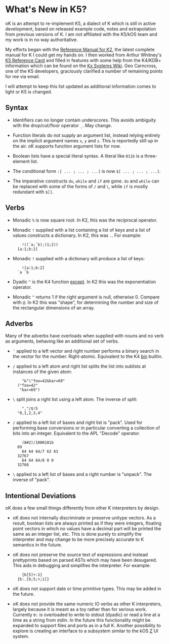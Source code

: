 What's New in K5?
=================
oK is an attempt to re-implement K5, a dialect of K which is still in active development, based on released example code, notes and extrapolation from previous versions of K. I am not affiliated with the K5/kOS team and my work is in no way authoritative.

My efforts began with the [Reference Manual for K2](http://web.archive.org/web/20050504070651/http://www.kx.com/technical/documents/kreflite.pdf), the latest complete manual for K I could get my hands on. I then worked from Arthur Whitney's [K5 Reference Card](http://kparc.com/k.txt) and filled in features with some help from the K4/KDB+ information which can be found on the [Kx Systems Wiki](http://code.kx.com/wiki/Reference). Geo Carncross, one of the K5 developers, graciously clarified a number of remaining points for me via email.

I will attempt to keep this list updated as additional information comes to light or K5 is changed.

Syntax
------
- Identifiers can no longer contain underscores. This avoids ambiguity with the drop/cut/floor operator `_`. May change.

- Function literals do not supply an argument list, instead relying entirely on the implicit argument names `x`, `y` and `z`. This is reportedly still up in the air. oK supports function argument lists for now.

- Boolean lists have a special literal syntax. A literal like `011b` is a three-element list.

- The conditional form `:[ ... ; ... ; ...]` is now `$[ ... ; ... ; ...]`.

- The imperative constructs `do`, `while` and `if` are gone. `do` and `while` can be replaced with some of the forms of `/` and `\`, while `if` is mostly redundant with `$[]`.

Verbs
-----
- Monadic `%` is now square root. In K2, this was the reciprocal operator.

- Monadic `!` supplied with a list containing a list of keys and a list of values constructs a dictionary. In K2, this was `.`. For example:

		  !((`a;`b);(1;2))
		[a:1;b:2]

- Monadic `!` supplied with a dictionary will produce a list of keys:

		  ![a:1;b:2]
		`a `b

- Dyadic `^` is the K4 function [except](http://code.kx.com/wiki/Reference/except). In K2 this was the exponentiation operator.

- Monadic `^` returns 1 if the right argument is null, otherwise 0. Compare with `@`. In K2 this was "shape", for determining the number and size of the rectangular dimensions of an array.

Adverbs
-------
Many of the adverbs have overloads when supplied with nouns and no verb as arguments, behaving like an additional set of verbs.

- `'` applied to a left vector and right number performs a binary search in the vector for the number. Right-atomic. Equivalent to the K4 [bin](http://code.kx.com/wiki/Reference/bin) builtin.

- `/` applied to a left atom and right list splits the list into sublists at instances of the given atom:

		  "&"\"foo=42&bar=69"
		("foo=42"
		 "bar=69")

- `\` split joins a right list using a left atom. The inverse of split:

		  ","/$!5
		"0,1,2,3,4"

- `/` applied to a left list of bases and right list is "pack". Used for performing base conversions or in particular converting a collection of bits into an integer. Equivalent to the APL "Decode" operator.

		  (8#2)/1000101b
		69
		  64 64 64/7 63 63
		32767
		  64 64 64/8 0 0
		32768

- `\` applied to a left list of bases and a right number is "unpack". The inverse of "pack".

Intentional Deviations
----------------------
oK does a few small things differently from other K interpreters by design.

- oK does not internally discriminate or preserve unitype vectors. As a result, boolean lists are always printed as if they were integers, floating point vectors in which no values have a decimal part will be printed the same as an integer list, etc. This is done purely to simplify the interpreter and may change to be more precisely accurate to K semantics in the future.

- oK does not preserve the source text of expressions and instead prettyprints based on parsed ASTs which may have been desugared. This aids in debugging and simplifies the interpreter. For example:

		  {b[5]+:1}
		{b:.[b;5;+;1]}

- oK does not support date or time primitive types. This may be added in the future.

- oK does not provide the same numeric IO verbs as other K interpreters, largely because it is meant as a toy rather than for serious work. Currently `0:` is overloaded to write to stdout (dyadic) or read a line at a time as a string from stdin. In the future this functionality might be expanded to support files and ports as in a full K. Another possibility to explore is creating an interface to a subsystem similar to the kOS [Z](http://kparc.com/z.txt) UI system.
